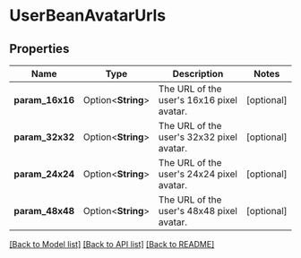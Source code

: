 # UserBeanAvatarUrls

## Properties

Name | Type | Description | Notes
------------ | ------------- | ------------- | -------------
**param_16x16** | Option<**String**> | The URL of the user's 16x16 pixel avatar. | [optional]
**param_32x32** | Option<**String**> | The URL of the user's 32x32 pixel avatar. | [optional]
**param_24x24** | Option<**String**> | The URL of the user's 24x24 pixel avatar. | [optional]
**param_48x48** | Option<**String**> | The URL of the user's 48x48 pixel avatar. | [optional]

[[Back to Model list]](../README.md#documentation-for-models) [[Back to API list]](../README.md#documentation-for-api-endpoints) [[Back to README]](../README.md)



